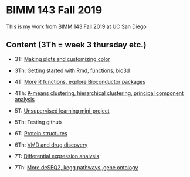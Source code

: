# BIMM 143 Fall 2019
This is my work from [BIMM 143 Fall 2019](https://bioboot.github.io/bimm143_F19/) at UC San Diego

## Content (3Th = week 3 thursday etc.)

- 3T: [Making plots and customizing color](https://github.com/kcauwenb/bimm143/blob/master/3T/3T.R)

- 3Th: [Getting started with Rmd, functions, bio3d](https://github.com/kcauwenb/bimm143/blob/master/3Th/3Th.md)

- 4T: [More R functions, explore Bioconductor packages](https://github.com/kcauwenb/bimm143/blob/master/4T/4T.md)

- 4Th: [K-means clustering, hierarchical clustering, principal component analysis](https://github.com/kcauwenb/bimm143/blob/master/4Th/4Th.md)

- 5T: [Unsupervised learning mini-project](https://github.com/kcauwenb/bimm143/blob/master/5T/5T.md)

- 5Th: Testing github

- 6T: [Protein structures](https://github.com/kcauwenb/bimm143/blob/master/6T/6T.md)

- 6Th: [VMD and drug discovery](https://github.com/kcauwenb/bimm143/blob/master/6Th/6Th.md)

- 7T: [Differential expression analysis](https://github.com/kcauwenb/bimm143/blob/master/7T/7T.Rmd)

- 7Th: [More deSEQ2, kegg pathways, gene ontology](https://github.com/kcauwenb/bimm143/blob/master/7T/7T.Rmd)
